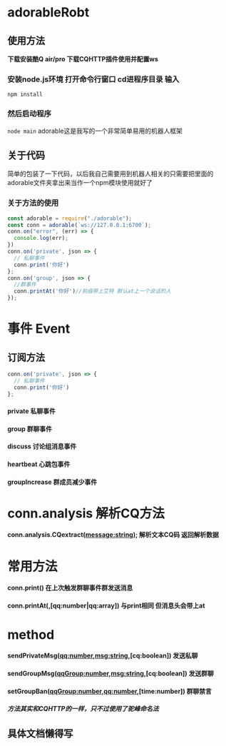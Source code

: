 # adorableRobt

## 使用方法

**下载安装酷Q air/pro 下载CQHTTP插件使用并配置ws**
### **安装node.js环境 打开命令行窗口 cd进程序目录 输入**
```npm install ```
### **然后启动程序**
```node main```
adorable这是我写的一个非常简单易用的机器人框架
## 关于代码
简单的包装了一下代码，以后我自己需要用到机器人相关的只需要把里面的adorable文件夹拿出来当作一个npm模块使用就好了
### 关于方法的使用
```javascript
const adorable = require("./adorable");
const conn = adorable(`ws://127.0.0.1:6700`);
conn.on("error", (err) => {
  console.log(err);
})
conn.on('private', json => {
  // 私聊事件
  conn.print('你好')
};
conn.on('group', json => {
  //群事件
  conn.printAt('你好')//前缀带上艾特 默认at上一个说话的人
});
```
# 事件 Event
## 订阅方法 
```javascript
conn.on('private', json => {
  // 私聊事件
  conn.print('你好')
};
```
#### private 私聊事件
#### group 群聊事件
#### discuss 讨论组消息事件
#### heartbeat 心跳包事件
#### groupIncrease  群成员减少事件

# conn.analysis 解析CQ方法
#### conn.analysis.CQextract(<message:string>); 解析文本CQ码 返回解析数据


# 常用方法
#### conn.print(<msg>) 在上次触发群聊事件群发送消息
#### conn.printAt(<msg>,[qq:number|qq:array]) 与print相同 但消息头会带上at

# method 
#### sendPrivateMsg(<qq:number>,<msg:string>,[cq:boolean]) 发送私聊
#### sendGroupMsg(<qqGroup:number>,<msg:string>,[cq:boolean]) 发送群聊 
#### setGroupBan(<qqGroup:number>,<qq:number>,[time:number]) 群聊禁言
##### 方法其实和CQHTTP的一样，只不过使用了驼峰命名法

## 具体文档懒得写